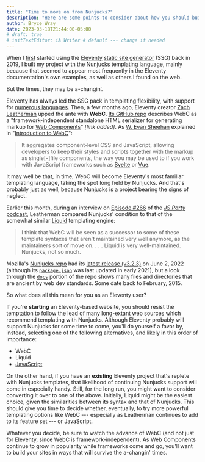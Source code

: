```yaml
---
title: "Time to move on from Nunjucks?"
description: "Here are some points to consider about how you should build and maintain Eleventy sites going forward."
author: Bryce Wray
date: 2023-03-18T21:44:00-05:00
# draft: true
# initTextEditor: iA Writer # default --- change if needed
---
```


When I [first](/posts/2019/09/why-left-hugo-eleventy/) started using the [Eleventy](https://11ty.dev) [static site generator](https://jamstack.org/generators) (SSG) back in 2019, I built my project with the [Nunjucks](https://mozilla.github.io/nunjucks) templating language, mainly because that seemed to appear most frequently in the Eleventy documentation's own examples, as well as others I found on the web.

But the times, they may be a-changin’.

<!--more-->

Eleventy has always led the SSG pack in templating flexibility, with support for [numerous languages](https://11ty.dev/docs/languages/). Then, a few months ago, Eleventy creator [Zach Leatherman](https://zachleat.com) upped the ante with **WebC**. [Its GitHub repo](https://github.com/11ty/webc) describes WebC as a "framework-independent standalone HTML serializer for generating markup for [Web Components](https://developer.mozilla.org/en-US/docs/Web/Web_Components)" *[link added]*. As [W. Evan Sheehan](https://darthmall.net/) explained in "[Introduction to WebC](https://11ty.rocks/posts/introduction-webc/)":

> It aggregates component-level CSS and JavaScript, allowing developers to keep their styles and scripts together with the markup as single[-]file components, the way you may be used to if you work with JavaScript frameworks such as [Svelte](https://svelte.dev/) or [Vue](https://vuejs.org/).

It may well be that, in time, WebC will become Eleventy's most familiar templating language, taking the spot long held by Nunjucks. And that's probably just as well, because Nunjucks is a project bearing the signs of neglect.

Earlier this month, during an interview on [Episode #266](https://changelog.com/jsparty/266) of the [*JS Party* podcast](https://changelog.com/jsparty/), Leatherman compared Nunjucks' condition to that of the somewhat similar [Liquid](https://liquidjs.com/) templating engine:

> I think that WebC will be seen as a successor to some of these template syntaxes that aren't maintained very well anymore, as the maintainers sort of move on. . . . Liquid is very well-maintained. Nunjucks, not so much.

Mozilla's [Nunjucks repo](https://github.com/mozilla/nunjucks) had its [latest release (v3.2.3)](https://github.com/mozilla/nunjucks/releases/tag/v3.2.3) on June 2, 2022 (although its [`package.json`](https://github.com/mozilla/nunjucks/blob/master/package.json) was last updated in early 2021), but a look through the [`docs`](https://github.com/mozilla/nunjucks/tree/master/docs) portion of the repo shows many files and directories that are ancient by web dev standards. Some date back to February, 2015.

So what does all this mean for you as an Eleventy user?

If you're **starting** an Eleventy-based website, you should resist the temptation to follow the lead of many long-extant web sources which recommend templating with Nunjucks. Although Eleventy probably will support Nunjucks for some time to come, you'll do yourself a favor by, instead, selecting one of the following alternatives, and likely in this order of importance:

- WebC
- Liquid
- [JavaScript](https://www.11ty.dev/docs/languages/javascript/)

On the other hand, if you have an **existing** Eleventy project that's replete with Nunjucks templates, that likelihood of continuing Nunjucks support will come in especially handy. Still, for the long run, you might want to consider converting it over to one of the above. Initially, Liquid might be the easiest choice, given the similarities between its syntax and that of Nunjucks. This should give you time to decide whether, eventually, to try more powerful templating options like WebC --- especially as Leatherman continues to add to its feature set --- or JavaScript.

Whatever you decide, be sure to watch the advance of WebC (and not just for Eleventy, since WebC is framework-independent). As Web Components continue to grow in popularity while frameworks come and go, you'll want to build your sites in ways that will survive the a-changin' times.
